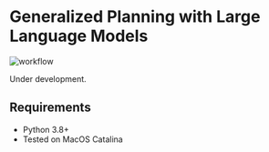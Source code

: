 # Generalized Planning with Large Language Models

![workflow](https://github.com/tomsilver/llm-genplan/actions/workflows/ci.yml/badge.svg)

Under development.

## Requirements

- Python 3.8+
- Tested on MacOS Catalina
